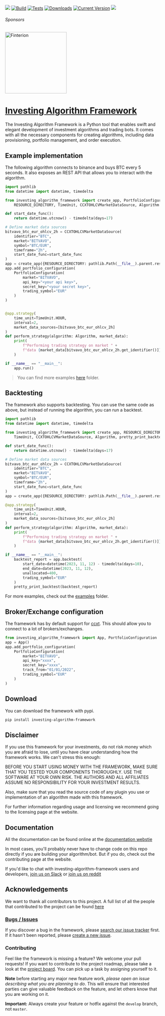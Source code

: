 <a href=https://investing-algorithm-framework.com><img src="https://img.shields.io/badge/docs-website-brightgreen"></a>
[![Build](https://github.com/coding-kitties/investing-algorithm-framework/actions/workflows/build.yml/badge.svg)](https://github.com/coding-kitties/investing-algorithm-framework/actions/workflows/build.yml)
[![Tests](https://github.com/coding-kitties/investing-algorithm-framework/actions/workflows/test.yml/badge.svg?branch=master)](https://github.com/coding-kitties/investing-algorithm-framework/actions/workflows/test.yml)
[![Downloads](https://pepy.tech/badge/investing-algorithm-framework)](https://pepy.tech/badge/investing-algorithm-framework)
[![Current Version](https://img.shields.io/pypi/v/investing_algorithm_framework.svg)](https://img.shields.io/pypi/v/investing_algorithm_framework.svg)
<a href="https://www.reddit.com/r/InvestingBots/"><img src="https://img.shields.io/reddit/subreddit-subscribers/investingbots?style=social"></a>
###### Sponsors
<p align="left">
<a href="https://finterion.com">
  <img alt="Finterion" src="https://logicfunds-web-app-images.s3.eu-central-1.amazonaws.com/finterion.png" width="200px" />
</a>
</p>


# [Investing Algorithm Framework](https://github.com/coding-kitties/investing-algorithm-framework)

The Investing Algorithm Framework is a Python tool that enables swift and 
elegant development of investment algorithms and trading bots. It comes with all the necessary 
components for creating algorithms, including data provisioning, portfolio management, and order execution.


## Example implementation
The following algorithm connects to binance and buys BTC every 5 seconds. 
It also exposes an REST API that allows you to interact with the algorithm.
```python
import pathlib
from datetime import datetime, timedelta

from investing_algorithm_framework import create_app, PortfolioConfiguration, \
    RESOURCE_DIRECTORY, TimeUnit, CCXTOHLCVMarketDataSource, Algorithm

def start_date_func():
    return datetime.utcnow() - timedelta(days=17)

# Define market data sources
bitvavo_btc_eur_ohlcv_2h = CCXTOHLCVMarketDataSource(
    identifier="BTC",
    market="BITVAVO",
    symbol="BTC/EUR",
    timeframe="2h",
    start_date_func=start_date_func
)
app = create_app({RESOURCE_DIRECTORY: pathlib.Path(__file__).parent.resolve()})
app.add_portfolio_configuration(
    PortfolioConfiguration(
        market="BITVAVO",
        api_key="<your api key>",
        secret_key="<your secret key>",
        trading_symbol="EUR"
    )
)


@app.strategy(
    time_unit=TimeUnit.HOUR, 
    interval=2, 
    market_data_sources=[bitvavo_btc_eur_ohlcv_2h]
)
def perform_strategy(algorithm: Algorithm, market_data):
    print(
        f"Performing trading strategy on market " +
        f"data {market_data[bitvavo_btc_eur_ohlcv_2h.get_identifier()]}"
    )

if __name__ == "__main__":
    app.run()
```

> You can find more examples [here](./examples) folder.

## Backtesting
The framework also supports backtesting. You can use the same code as above,
but instead of running the algorithm, you can run a backtest.

```python
import pathlib
from datetime import datetime, timedelta

from investing_algorithm_framework import create_app, RESOURCE_DIRECTORY, \
    TimeUnit, CCXTOHLCVMarketDataSource, Algorithm, pretty_print_backtest

def start_date_func():
    return datetime.utcnow() - timedelta(days=17)

# Define market data sources
bitvavo_btc_eur_ohlcv_2h = CCXTOHLCVMarketDataSource(
    identifier="BTC",
    market="BITVAVO",
    symbol="BTC/EUR",
    timeframe="2h",
    start_date_func=start_date_func
)
app = create_app({RESOURCE_DIRECTORY: pathlib.Path(__file__).parent.resolve()})

@app.strategy(
    time_unit=TimeUnit.HOUR, 
    interval=2, 
    market_data_sources=[bitvavo_btc_eur_ohlcv_2h]
)
def perform_strategy(algorithm: Algorithm, market_data):
    print(
        f"Performing trading strategy on market " +
        f"data {market_data[bitvavo_btc_eur_ohlcv_2h.get_identifier()]}"
    )

if __name__ == "__main__":
    backtest_report = app.backtest(
        start_date=datetime(2023, 11, 12) - timedelta(days=10),
        end_date=datetime(2023, 11, 12),
        unallocated=400,
        trading_symbol="EUR"
    )
    pretty_print_backtest(backtest_report)
```
For more examples, check out the [examples](./examples/backtesting) folder.

## Broker/Exchange configuration
The framework has by default support for [ccxt](https://github.com/ccxt/ccxt).
This should allow you to connect to a lot of brokers/exchanges.

```python
from investing_algorithm_framework import App, PortfolioConfiguration
app = App()
app.add_portfolio_configuration(
    PortfolioConfiguration(
        market="BITVAVO", 
        api_key="xxxx", 
        secret_key="xxxx", 
        track_from="01/01/2022",
        trading_symbol="EUR"
    )
)
```

## Download
You can download the framework with pypi.

```bash
pip install investing-algorithm-framework
```

## Disclaimer
If you use this framework for your investments, do not risk money 
which you are afraid to lose, until you have clear understanding how 
the framework works. We can't stress this enough:

BEFORE YOU START USING MONEY WITH THE FRAMEWORK, MAKE SURE THAT YOU TESTED 
YOUR COMPONENTS THOROUGHLY. USE THE SOFTWARE AT YOUR OWN RISK. 
THE AUTHORS AND ALL AFFILIATES ASSUME NO RESPONSIBILITY FOR YOUR INVESTMENT RESULTS.

Also, make sure that you read the source code of any plugin you use or 
implementation of an algorithm made with this framework.

For further information regarding usage and licensing we recommend going 
to the licensing page at the website.

## Documentation

All the documentation can be found online 
at the [documentation webstie](https://investing-algorithm-framework.com)

In most cases, you'll probably never have to change code on this repo directly 
if you are building your algorithm/bot. But if you do, check out the 
contributing page at the website.

If you'd like to chat with investing-algorithm-framework users 
and developers, [join us on Slack](https://inv-algo-framework.slack.com) or [join us on reddit](https://www.reddit.com/r/InvestingBots/)

## Acknowledgements
We want to thank all contributors to this project. A full list of all 
the people that contributed to the project can be
found [here](https://github.com/investing-algorithms/investing-algorithm-framework/blob/master/AUTHORS.md)

### [Bugs / Issues](https://github.com/investing-algorithms/investing-algorithm-framework/issues?q=is%3Aissue)

If you discover a bug in the framework, please [search our issue tracker](https://github.com/investing-algorithms/investing-algorithm-framework/issues?q=is%3Aissue)
first. If it hasn't been reported, please [create a new issue](https://github.com/investing-algorithms/investing-algorithm-framework/issues/new).

### Contributing
Feel like the framework is missing a feature? We welcome your pull requests!
If you want to contribute to the project roadmap, please take a look at the [project board](https://github.com/coding-kitties/investing-algorithm-framework/projects?query=is%3Aopen).
You can pick up a task by assigning yourself to it. 

**Note** before starting any major new feature work, *please open an issue describing what you are planning to do*.
This will ensure that interested parties can give valuable feedback on the feature, and let others know that you are working on it.

**Important:** Always create your feature or hotfix against the `develop` branch, not `master`.
